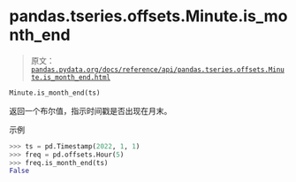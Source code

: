 # pandas.tseries.offsets.Minute.is_month_end

> 原文：[`pandas.pydata.org/docs/reference/api/pandas.tseries.offsets.Minute.is_month_end.html`](https://pandas.pydata.org/docs/reference/api/pandas.tseries.offsets.Minute.is_month_end.html)

```py
Minute.is_month_end(ts)
```

返回一个布尔值，指示时间戳是否出现在月末。

示例

```py
>>> ts = pd.Timestamp(2022, 1, 1)
>>> freq = pd.offsets.Hour(5)
>>> freq.is_month_end(ts)
False 
```

